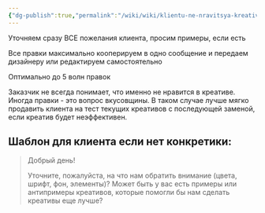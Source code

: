 ```yaml
---
{"dg-publish":true,"permalink":"/wiki/wiki/klientu-ne-nravitsya-kreativy-u-nas-poka-net-ogranichenij-na-pravki-nado-by-vnesti/"}
---
```


Уточняем сразу ВСЕ пожелания клиента, просим примеры, если есть

Все правки максимально кооперируем в одно сообщение и передаем дизайнеру или редактируем самостоятельно

Оптимально до 5 волн правок

Заказчик не всегда понимает, что именно не нравится в креативе. Иногда правки - это вопрос вкусовщины. В таком случае лучше мягко продавить клиента на тест текущих креативов с последующей заменой, если креатив будет неэффективен.


## Шаблон для клиента если нет конкретики:  
  
> Добрый день!  
>   
> Уточните, пожалуйста, на что нам обратить внимание (цвета, шрифт, фон, элементы)? Может быть у вас есть примеры или антипримеры креативов, которые помогли бы нам сделать креативы еще лучше?